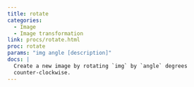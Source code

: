 ```yaml
---
title: rotate
categories: 
  - Image
  - Image transformation
link: procs/rotate.html
proc: rotate
params: "img angle [description]"
docs: |
  Create a new image by rotating `img` by `angle` degrees
  counter-clockwise.
---
```

